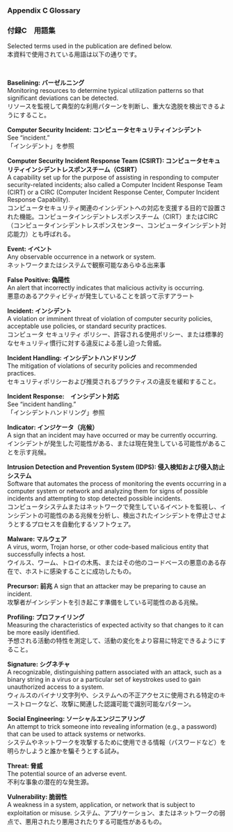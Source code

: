 
### Appendix C Glossary
### 付録C　用語集

Selected terms used in the publication are defined below.  
本資料で使用されている用語は以下の通りです。

<br/>

**Baselining: バーゼルニング**  
Monitoring resources to determine typical utilization patterns so that significant deviations can be detected.  
リソースを監視して典型的な利用パターンを判断し、重大な逸脱を検出できるようにすること。

**Computer Security Incident: コンピュータセキュリティインシデント**   
See “incident.”  
「インシデント」を参照

**Computer Security Incident Response Team (CSIRT): コンピュータセキュリティインシデントレスポンスチーム（CSIRT）**   
A capability set up for the purpose of assisting in responding to computer security-related incidents; also called a Computer Incident Response Team (CIRT) or a CIRC (Computer Incident Response Center, Computer Incident Response Capability).  
コンピュータセキュリティ関連のインシデントへの対応を支援する目的で設置された機能。コンピュータインシデントレスポンスチーム（CIRT）またはCIRC（コンピュータインシデントレスポンスセンター、コンピュータインシデント対応能力）とも呼ばれる。 

**Event: イベント**  
Any observable occurrence in a network or system.  
ネットワークまたはシステムで観察可能なあらゆる出来事

**False Positive: 偽陽性**  
An alert that incorrectly indicates that malicious activity is occurring.  
悪意のあるアクティビティが発生していることを誤って示すアラート

**Incident: インシデント**   
A violation or imminent threat of violation of computer security policies, acceptable use policies, or standard security practices.  
コンピュータ セキュリティ ポリシー、許容される使用ポリシー、または標準的なセキュリティ慣行に対する違反による差し迫った脅威。

**Incident Handling: インシデントハンドリング**  
The mitigation of violations of security policies and recommended practices.  
セキュリティポリシーおよび推奨されるプラクティスの違反を緩和すること。

**Incident Response:　インシデント対応**  
See “incident handling.”  
「インシデントハンドリング」参照

**Indicator: インジケータ（兆候）**  
A sign that an incident may have occurred or may be currently occurring.  
インシデントが発生した可能性がある、または現在発生している可能性があることを示す兆候。

**Intrusion Detection and Prevention System (IDPS): 侵入検知および侵入防止システム**  
Software that automates the process of monitoring the events occurring in a computer system or network and analyzing them for signs of possible incidents and attempting to stop detected possible incidents.  
コンピュータシステムまたはネットワークで発生しているイベントを監視し、インシデントの可能性のある兆候を分析し、検出されたインシデントを停止させようとするプロセスを自動化するソフトウェア。

**Malware: マルウェア**  
A virus, worm, Trojan horse, or other code-based malicious entity that successfully infects a host.  
ウイルス、ワーム、トロイの木馬、またはその他のコードベースの悪意のある存在で、ホストに感染することに成功したもの。

**Precursor: 前兆** 
A sign that an attacker may be preparing to cause an incident.  
攻撃者がインシデントを引き起こす準備をしている可能性のある兆候。

**Profiling: プロファイリング**  
Measuring the characteristics of expected activity so that changes to it can be more easily identified.  
予想される活動の特性を測定して、活動の変化をより容易に特定できるようにすること。

**Signature: シグネチャ**  
A recognizable, distinguishing pattern associated with an attack, such as a binary string in a virus or a particular set of keystrokes used to gain unauthorized access to a system.  
ウィルスのバイナリ文字列や、システムへの不正アクセスに使用される特定のキーストロークなど、攻撃に関連した認識可能で識別可能なパターン。

**Social Engineering: ソーシャルエンジニアリング**  
An attempt to trick someone into revealing information (e.g., a password) that can be used to attack systems or networks.  
システムやネットワークを攻撃するために使用できる情報（パスワードなど）を明らかしようと誰かを騙そうとする試み。

**Threat: 脅威**  
The potential source of an adverse event.  
不利な事象の潜在的な発生源。

**Vulnerability: 脆弱性**  
A weakness in a system, application, or network that is subject to exploitation or misuse. 
システム、アプリケーション、またはネットワークの弱点で、悪用されたり悪用されたりする可能性があるもの。